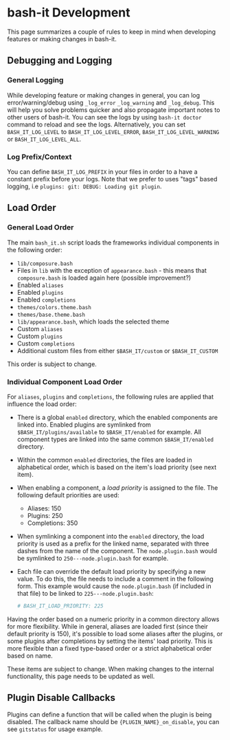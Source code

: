 # bash-it Development

This page summarizes a couple of rules to keep in mind when developing features or making changes in bash-it.

## Debugging and Logging

### General Logging

While developing feature or making changes in general, you can log error/warning/debug
using `_log_error` `_log_warning` and `_log_debug`. This will help you solve problems quicker
and also propagate important notes to other users of bash-it.
You can see the logs by using `bash-it doctor` command to reload and see the logs.
Alternatively, you can set `BASH_IT_LOG_LEVEL` to `BASH_IT_LOG_LEVEL_ERROR`, `BASH_IT_LOG_LEVEL_WARNING` or `BASH_IT_LOG_LEVEL_ALL`.

### Log Prefix/Context

You can define `BASH_IT_LOG_PREFIX` in your files in order to a have a constant prefix before your logs.
Note that we prefer to uses "tags" based logging, i.e `plugins: git: DEBUG: Loading git plugin`.


## Load Order

### General Load Order

The main `bash_it.sh` script loads the frameworks individual components in the following order:

* `lib/composure.bash`
* Files in `lib` with the exception of `appearance.bash` - this means that `composure.bash` is loaded again here (possible improvement?)
* Enabled `aliases`
* Enabled `plugins`
* Enabled `completions`
* `themes/colors.theme.bash`
* `themes/base.theme.bash`
* `lib/appearance.bash`, which loads the selected theme
* Custom `aliases`
* Custom `plugins`
* Custom `completions`
* Additional custom files from either `$BASH_IT/custom` or `$BASH_IT_CUSTOM`

This order is subject to change.

### Individual Component Load Order

For `aliases`, `plugins` and `completions`, the following rules are applied that influence the load order:

* There is a global `enabled` directory, which the enabled components are linked into. Enabled plugins are symlinked from `$BASH_IT/plugins/available` to `$BASH_IT/enabled` for example. All component types are linked into the same common `$BASH_IT/enabled` directory.
* Within the common `enabled` directories, the files are loaded in alphabetical order, which is based on the item's load priority (see next item).
* When enabling a component, a _load priority_ is assigned to the file. The following default priorities are used:
    * Aliases: 150
    * Plugins: 250
    * Completions: 350
* When symlinking a component into the `enabled` directory, the load priority is used as a prefix for the linked name, separated with three dashes from the name of the component. The `node.plugin.bash` would be symlinked to `250---node.plugin.bash` for example.
* Each file can override the default load priority by specifying a new value. To do this, the file needs to include a comment in the following form. This example would cause the `node.plugin.bash` (if included in that file) to be linked to `225---node.plugin.bash`:

  ```bash
  # BASH_IT_LOAD_PRIORITY: 225
  ```

Having the order based on a numeric priority in a common directory allows for more flexibility. While in general, aliases are loaded first (since their default priority is 150), it's possible to load some aliases after the plugins, or some plugins after completions by setting the items' load priority. This is more flexible than a fixed type-based order or a strict alphabetical order based on name.

These items are subject to change. When making changes to the internal functionality, this page needs to be updated as well.

## Plugin Disable Callbacks

Plugins can define a function that will be called when the plugin is being disabled.
The callback name should be `{PLUGIN_NAME}_on_disable`, you can see `gitstatus` for usage example.
